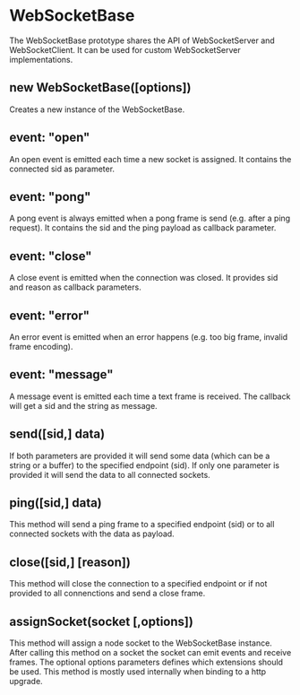 # WebSocketBase
The WebSocketBase prototype shares the API of WebSocketServer and WebSocketClient.
It can be used for custom WebSocketServer implementations.

## new WebSocketBase([options])
Creates a new instance of the WebSocketBase.

## event: "open"
An open event is emitted each time a new socket is assigned.
It contains the connected sid as parameter.

## event: "pong"
A pong event is always emitted when a pong frame is send (e.g. after a ping request).
It contains the sid and the ping payload as callback parameter.

## event: "close"
A close event is emitted when the connection was closed.
It provides sid and reason as callback parameters.

## event: "error"
An error event is emitted when an error happens (e.g. too big frame, invalid frame encoding).

## event: "message"
A message event is emitted each time a text frame is received.
The callback will get a sid and the string as message.

## send([sid,] data)
If both parameters are provided it will send some data (which can be a string or a buffer) to the specified endpoint (sid).
If only one parameter is provided it will send the data to all connected sockets.

## ping([sid,] data)
This method will send a ping frame to a specified endpoint (sid) or to all connected sockets with the data as payload.

## close([sid,] [reason])
This method will close the connection to a specified endpoint or if not provided to all connenctions and send a close frame.

## assignSocket(socket [,options])
This method will assign a node socket to the WebSocketBase instance.
After calling this method on a socket the socket can emit events and receive frames.
The optional options parameters defines which extensions should be used.
This method is mostly used internally when binding to a http upgrade.

